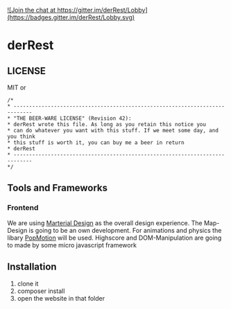 <a target="_blank" href="https://gitter.im/derRest/Lobby?utm_source=badge&utm_medium=badge&utm_campaign=pr-badge&utm_content=badge"> ![Join the chat at https://gitter.im/derRest/Lobby](https://badges.gitter.im/derRest/Lobby.svg)</a>
# derRest
## LICENSE
MIT or
````
/*
* ----------------------------------------------------------------------------
* "THE BEER-WARE LICENSE" (Revision 42):
* derRest wrote this file. As long as you retain this notice you
* can do whatever you want with this stuff. If we meet some day, and you think
* this stuff is worth it, you can buy me a beer in return
* derRest
* ----------------------------------------------------------------------------
*/
````

## Tools and Frameworks

### Frontend

We are using <a href="http://materializecss.com"/>Marterial Design</a> as the overall design experience.
The Map-Design is going to be an own development.
For animations and physics the libary <a href="https://popmotion.io">PopMotion</a> will be used.
Highscore and DOM-Manipulation are going to made by some micro javascript framework

## Installation

1. clone it
2. composer install
3. open the website in that folder
